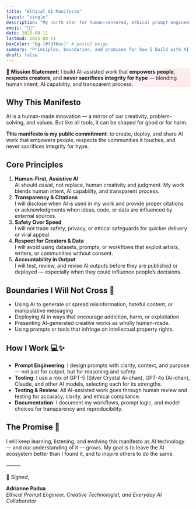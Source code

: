 ```yaml
---
title: "Ethical AI Manifesto"
layout: "single"
description: "My north star for human-centered, ethical prompt engineering."
emoji: "💎🌸"
date: 2025-08-11
lastmod: 2025-08-11
boxColor: "bg-[#fdf6ec]" # pastel beige
summary: "Principles, boundaries, and promises for how I build with AI."
draft: false
---
```


<div style="background: linear-gradient(135deg, rgba(255,241,245,0.9), rgba(255,250,250,0.85), rgba(255,228,230,0.9)), rgba(255,255,255,0.4);" class="border-l-4 border-pink-300 rounded-2xl p-4 shadow-md">
  <p class="text-pink-900 font-medium">
    🌸 <strong>Mission Statement:</strong>  
    I build AI-assisted work that <strong>empowers people</strong>, <strong>respects creators</strong>, and <strong>never sacrifices integrity for hype</strong> — blending human intent, AI capability, and transparent process.
  </p>
</div>

## Why This Manifesto

AI is a human-made innovation — a mirror of our creativity, problem-solving, and values. But like all tools, it can be shaped for good or for harm.

**This manifesto is my public commitment**: to create, deploy, and share AI work that empowers people, respects the communities it touches, and never sacrifices integrity for hype.

## Core Principles
1. **Human-First, Assistive AI**<br>
AI should *assist*, not replace, human creativity and judgment. My work blends human intent, AI capability, and transparent process.
2. **Transparency & Citations**<br>
I will disclose when AI is used in my work and provide proper citations or acknowledgments when ideas, code, or data are influenced by external sources.
3. **Safety Over Speed**<br>
I will not trade safety, privacy, or ethical safeguards for quicker delivery or viral appeal.
4. **Respect for Creators & Data**<br>
I will avoid using datasets, prompts, or workflows that exploit artists, writers, or communities without consent.
5. **Accountability in Output**<br>
I will test, review, and revise AI outputs before they are published or deployed — especially when they could influence people’s decisions.

## Boundaries I Will Not Cross 🚫
- Using AI to generate or spread misinformation, hateful content, or manipulative messaging
- Deploying AI in ways that encourage addiction, harm, or exploitation.
- Presenting AI-generated creative works as wholly human-made.
- Using prompts or tools that infringe on intellectual property rights.

## How I Work 💻✨
- **Prompt Engineering**: I design prompts with clarity, context, and purpose — not just for output, but for reasoning and safety.
- **Tooling**: I use a mix of GPT-5 (Silver Crystal Ai-chan), GPT-4o (Ai-chan), Claude, and other AI models, selecting each for its strengths.
- **Testing & Review**: All AI-assisted work goes through human review and testing for accuracy, clarity, and ethical compliance.
- **Documentation**: I document my workflows, prompt logic, and model choices for transparency and reproducibility.

## The Promise 🌟

I will keep learning, listening, and evolving this manifesto as AI technology — and our understanding of it — grows. My goal is to leave the AI ecosystem better than I found it, and to inspire others to do the same.

⸻

💌 *Signed*,

**Adrianne Padua**<br>
*Ethical Prompt Engineer, Creative Technologist, and Everyday AI Collaborator*